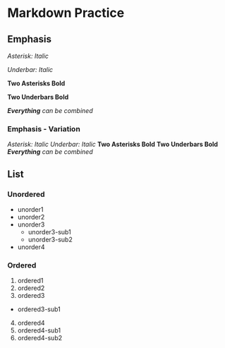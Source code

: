 # Markdown Practice


## Emphasis 

*Asterisk: Italic* 

_Underbar: Italic_ 

**Two Asterisks Bold**

__Two Underbars Bold__ 

*__Everything__ can be combined*


### Emphasis - Variation

*Asterisk: Italic* 
_Underbar: Italic_ 
**Two Asterisks Bold**
__Two Underbars Bold__ 
*__Everything__ can be combined*




## List

### Unordered
* 	unorder1
* unorder2
* unorder3
  * unorder3-sub1
  * unorder3-sub2
* unorder4


### Ordered
1. ordered1
2. ordered2
3. ordered3
  * ordered3-sub1
4. ordered4
  1. ordered4-sub1
  2. ordered4-sub2
